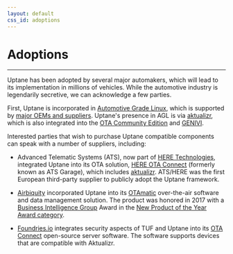 ```yaml
---
layout: default
css_id: adoptions
---
```


# Adoptions

--------------------------------------------------------------------------------

Uptane has been adopted by several major automakers, which will lead to its implementation in millions of vehicles. While the automotive industry is legendarily secretive, we can acknowledge a few parties.

First, Uptane is incorporated in [Automotive Grade Linux](https://www.automotivelinux.org/), which is supported by [major OEMs and suppliers](https://www.automotivelinux.org/about/members/). Uptane's presence in AGL is via [aktualizr](https://github.com/uptane/aktualizr), which is also integrated into the [OTA Community Edition](https://github.com/uptane/ota-community-edition/) and [GENIVI](https://www.genivi.org/).

Interested parties that wish to purchase Uptane compatible components can speak with a number of suppliers, including:

- Advanced Telematic Systems (ATS), now part of [HERE Technologies](https://www.here.com/), integrated Uptane into its OTA solution, [HERE OTA Connect](https://docs.ota.here.com/index.html) (formerly known as ATS Garage), which includes [aktualizr](https://github.com/uptane/aktualizr). ATS/HERE was the first European third-party supplier to publicly adopt the Uptane framework.

- [Airbiquity](https://www.airbiquity.com) incorporated Uptane into its [OTAmatic](https://www.airbiquity.com/product-offerings/software-and-data-management) over-the-air software and data management solution. The product was honored in 2017 with a [Business Intelligence Group](https://www.bintelligence.com/) Award in the [New Product of the Year Award category](https://www.airbiquity.com/news/press-releases/airbiquity-otamatic-named-2017-new-product-year-business-intelligence-group).

- [Foundries.io](https://foundries.io/) integrates security aspects of TUF and Uptane into its [OTA Connect](https://foundries.io/insights/blog/2018/07/12/ota-part-4/) open-source server software. The software supports devices that are compatible with Aktualizr.